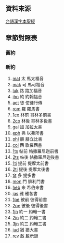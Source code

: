 ## 資料來源

[台語漢字本聖經](http://www.lingshyang.com/)

## 章節對照表

### 舊約

### 新約

01. [mat](http://www.lingshyang.com/bible/taiwan_Bible/mat/mat1.htm) 太    馬太福音
02. [mak](http://www.lingshyang.com/bible/taiwan_Bible/mak/mak1.htm) 可    馬可福音
03. [luk](http://www.lingshyang.com/bible/taiwan_Bible/luk/luk1.htm) 路    路加福音
04. [jhn](http://www.lingshyang.com/bible/taiwan_Bible/jhn/jhn1.htm) 約    約翰福音
05. [act](http://www.lingshyang.com/bible/taiwan_Bible/act/act1.htm) 徒    使徒行傳
06. [rom](http://www.lingshyang.com/bible/taiwan_Bible/rom/rom1.htm) 羅    羅馬書
07. [1co](http://www.lingshyang.com/bible/taiwan_Bible/1co/1co1.htm) 林前  哥林多前書
08. [2co](http://www.lingshyang.com/bible/taiwan_Bible/2co/2co1.htm) 林後  哥林多後書
09. [gal](http://www.lingshyang.com/bible/taiwan_Bible/gal/gal1.htm) 加    加拉太書
10. [eph](http://www.lingshyang.com/bible/taiwan_Bible/eph/eph1.htm) 弗    以弗所書
11. [phl](http://www.lingshyang.com/bible/taiwan_Bible/phl/phl1.htm) 腓    腓立比書
12. [col](http://www.lingshyang.com/bible/taiwan_Bible/col/col1.htm) 西    歌羅西書
13. [1ts](http://www.lingshyang.com/bible/taiwan_Bible/1ts/1ts1.htm) 帖前  帖撒羅尼迦前書
14. [2ts](http://www.lingshyang.com/bible/taiwan_Bible/2ts/2ts1.htm) 帖後  帖撒羅尼迦後書
15. [1ti](http://www.lingshyang.com/bible/taiwan_Bible/1ti/1ti1.htm) 提前  提摩太前書
16. [2ti](http://www.lingshyang.com/bible/taiwan_Bible/2ti/2ti1.htm) 提後  提摩太後書
17. [tit](http://www.lingshyang.com/bible/taiwan_Bible/tit/tit1.htm) 多    提多書
18. [mon](http://www.lingshyang.com/bible/taiwan_Bible/mon/mon1.htm) 門    腓利門書
19. [heb](http://www.lingshyang.com/bible/taiwan_Bible/heb/heb1.htm) 來    希伯來書
20. [jas](http://www.lingshyang.com/bible/taiwan_Bible/jas/jas1.htm) 雅    雅各書
21. [1pe](http://www.lingshyang.com/bible/taiwan_Bible/1pe/1pe1.htm) 彼前  彼得前書
22. [2pe](http://www.lingshyang.com/bible/taiwan_Bible/2pe/2pe1.htm) 彼後  彼得後書
23. [1jn](http://www.lingshyang.com/bible/taiwan_Bible/1jn/1jn1.htm) 約一  約翰一書
24. [2jn](http://www.lingshyang.com/bible/taiwan_Bible/2jn/2jn1.htm) 約二  約翰二書
25. [3jn](http://www.lingshyang.com/bible/taiwan_Bible/3jn/3jn1.htm) 約三  約翰三書
26. [jud](http://www.lingshyang.com/bible/taiwan_Bible/jud/jud1.htm) 猶    猶大書
27. [rev](http://www.lingshyang.com/bible/taiwan_Bible/rev/rev1.htm) 啟    啟示錄
